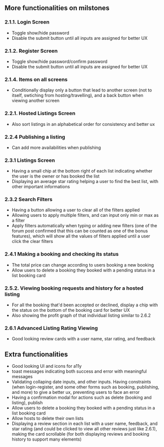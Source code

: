 ## More functionalities on milstones

### 2.1.1. Login Screen
- Toggle show/hide password
- Disable the submit button until all inputs are assigned for better UX

### 2.1.2. Register Screen
- Toggle show/hide password/confirm password
- Disable the submit button until all inputs are assigned for better UX

### 2.1.4. Items on all screens
- Conditionally display only a button that lead to another screen (not to itself, swtiching from hosting/travelling), and a back button when viewing another screen

### 2.2.1. Hosted Listings Screen
- Also sort listings in an alphabetical order for consistency and better ux

### 2.2.4 Publishing a listing
- Can add more availabilities when publishing

### 2.3.1 Listings Screen
- Having a small chip at the bottom right of each list indicating whether the user is the owner or has booked the list
- Displaying an average star rating helping a user to find the best list, with other important informations

### 2.3.2 Search Filters
- Having a button allowing a user to clear all of the filters applied
- Allowing users to apply multiple filters, and can input only min or max as a filter
- Apply filters automatically when typing or adding new filters (one of the forum post confirmed that this can be counted as one of the bonus features), which will show all the values of filters applied until a user click the clear filters

### 2.4.1 Making a booking and checking its status
- The total price can change according to users booking a new booking
- Allow users to delete a booking they booked with a pending status in a list booking card

### 2.5.2. Viewing booking requests and history for a hosted listing
- For all the booking that'd been accepted or declined, display a chip with the status on the bottom of the booking card for better UX
- Also showing the profit graph of that individual listing similar to 2.6.2

### 2.6.1 Advanced Listing Rating Viewing
- Good looking review cards with a user name, star rating, and feedback

## Extra functionalities
- Good looking UI and icons for a11y
- toast messages indicating both success and error with meaningful messages
- Validating collaping date inputs, and other inputs. Having constraints (when login-register, and some other forms such as booking, publishing, and more) to give a better ux, preventing users to face an error
- Having a confirmation modal for actions such as delete (booking and listing), publish
- Allow users to delete a booking they booked with a pending status in a list booking card
- Allow hosts to delete their own lists
- Displaying a review section in each list with a user name, feedback, and star rating (and could be clicked to view all other reviews just like 2.6.1), making the card scrollable (for both displaying reviews and booking history to support many elements)
